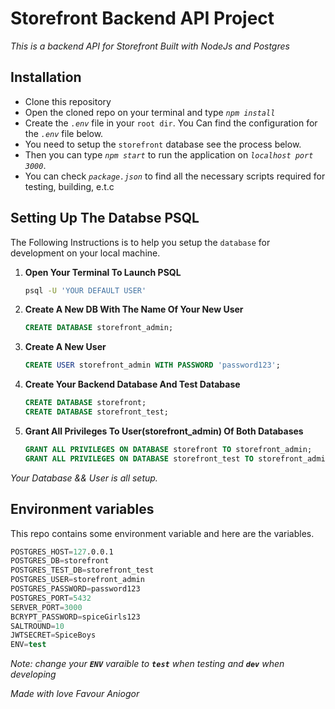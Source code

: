 # Storefront Backend API Project

_This is a backend API for Storefront Built with NodeJs and Postgres_

## Installation

- Clone this repository
- Open the cloned repo on your terminal and type _`npm install`_
- Create the _`.env`_ file in your `root dir`. You Can find the configuration for the _`.env`_ file below.
- You need to setup the `storefront` database see the process below.
- Then you can type _`npm start`_ to run the application on _`localhost port 3000`_.
- You can check _`package.json`_ to find all the necessary scripts required for testing, building, e.t.c


## Setting Up The Databse PSQL

The Following Instructions is to help you setup the `database` for development on your local machine.

1. **Open Your Terminal To Launch PSQL**
    ```sh
    psql -U 'YOUR DEFAULT USER'
    ```
2. **Create A New DB With The Name Of Your New User**
    ```sql
    CREATE DATABASE storefront_admin;
    ```
3. **Create A New User**
    ```sql
    CREATE USER storefront_admin WITH PASSWORD 'password123';
    ```
4. **Create Your Backend Database And Test Database**
    ```sql
    CREATE DATABASE storefront;
    CREATE DATABASE storefront_test;
    ```
5. **Grant All Privileges To User(storefront_admin) Of Both Databases**
    ```sql
    GRANT ALL PRIVILEGES ON DATABASE storefront TO storefront_admin;  
    GRANT ALL PRIVILEGES ON DATABASE storefront_test TO storefront_admin;  
    ```

_Your Database && User is all setup._
## Environment variables

This repo contains some environment variable and here are the variables.

```s
POSTGRES_HOST=127.0.0.1
POSTGRES_DB=storefront
POSTGRES_TEST_DB=storefront_test
POSTGRES_USER=storefront_admin
POSTGRES_PASSWORD=password123
POSTGRES_PORT=5432
SERVER_PORT=3000
BCRYPT_PASSWORD=spiceGirls123
SALTROUND=10
JWTSECRET=SpiceBoys
ENV=test
```

_Note: change your **`ENV`** varaible to **`test`** when testing and **`dev`** when developing_

_*Made with love Favour Aniogor*_

